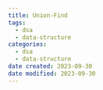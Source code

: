 ```yaml
---
title: Union-Find
tags:
  - dsa
  - data-structure
categories:
  - dsa
  - data-structure
date created: 2023-09-30
date modified: 2023-09-30
---
```

